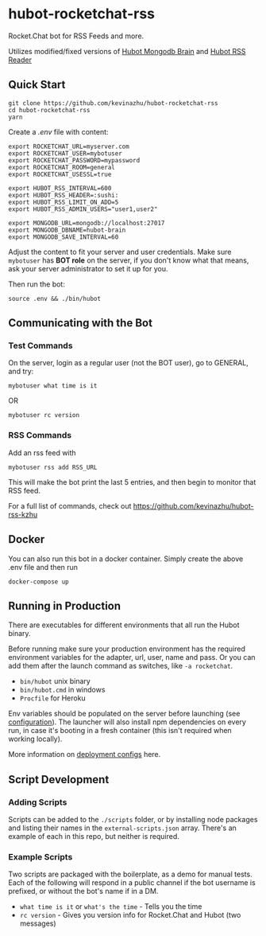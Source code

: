 # hubot-rocketchat-rss

Rocket.Chat bot for RSS Feeds and more.

Utilizes modified/fixed versions of [Hubot Mongodb Brain][hubot-mongodb-brain] 
and [Hubot RSS Reader][hubot-rss-reader]

## Quick Start

```
git clone https://github.com/kevinazhu/hubot-rocketchat-rss
cd hubot-rocketchat-rss
yarn
```

Create a _.env_ file with content:
```
export ROCKETCHAT_URL=myserver.com
export ROCKETCHAT_USER=mybotuser
export ROCKETCHAT_PASSWORD=mypassword
export ROCKETCHAT_ROOM=general
export ROCKETCHAT_USESSL=true

export HUBOT_RSS_INTERVAL=600
export HUBOT_RSS_HEADER=:sushi:
export HUBOT_RSS_LIMIT_ON_ADD=5
export HUBOT_RSS_ADMIN_USERS="user1,user2"

export MONGODB_URL=mongodb://localhost:27017
export MONGODB_DBNAME=hubot-brain
export MONGODB_SAVE_INTERVAL=60
```

Adjust the content to fit your server and user credentials. Make sure `mybotuser` has **BOT role** on the server, if you don't know what that means, ask your server administrator to set it up for you.

Then run the bot:
```
source .env && ./bin/hubot
```


## Communicating with the Bot

### Test Commands

On the server, login as a regular user (not the BOT user), go to GENERAL, and try:
```
mybotuser what time is it
```

OR

```
mybotuser rc version
```

### RSS Commands

Add an rss feed with
```
mybotuser rss add RSS_URL
```

This will make the bot print the last 5 entries, and then begin to monitor that RSS feed.

For a full list of commands, check out https://github.com/kevinazhu/hubot-rss-kzhu

## Docker

You can also run this bot in a docker container.
Simply create the above .env file and then run
```
docker-compose up
```

## Running in Production

There are executables for different environments that all run the Hubot binary.

Before running make sure your production environment has the required 
environment variables for the adapter, url, user, name and pass. Or you can add
them after the launch command as switches, like `-a rocketchat`.

- `bin/hubot` unix binary
- `bin/hubot.cmd` in windows
- `Procfile` for Heroku

Env variables should be populated on the server before launching
(see [configuration](#configuration)). The launcher will also install npm
dependencies on every run, in case it's booting in a fresh container (this isn't
required when working locally).

More information on [deployment configs][deployment] here.

## Script Development

### Adding Scripts

Scripts can be added to the `./scripts` folder, or by installing node packages
and listing their names in the `external-scripts.json` array. There's an example
of each in this repo, but neither is required.

### Example Scripts

Two scripts are packaged with the boilerplate, as a demo for manual tests.
Each of the following will respond in a public channel if the bot username is
prefixed, or without the bot's name if in a DM.

- `what time is it` or `what's the time` - Tells you the time
- `rc version` - Gives you version info for Rocket.Chat and Hubot (two messages)


[hubot-mongodb-brain]: https://github.com/kevinazhu/hubot-mongodb-brain-kzhu
[hubot-rss-reader]: https://github.com/kevinazhu/hubot-rss-kzhu
[deployment]: https://hubot.github.com/docs/deploying/